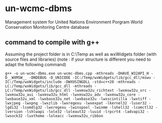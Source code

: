 # un-wcmc-dbms
Management system for United Nations Environment Porgram World Conservation Monitoring Centre database

## command to compile with g++
Assuming the project folder is in C:\Temp as well as wxWidgets folder (with source files and libraries)
(note : if your structure is different you need to adapt the following command)
```
g++ -o un-wcmc-dbms.exe un-wcmc-dbms.cpp -mthreads -DHAVE_W32API_H -D__WXMSW__ -DNDEBUG -D_UNICODE -IC:/Temp/wxWidgets/lib/gcc_dll/mswu -IC:/Temp/wxWidgets/include -DWXUSINGDLL -std=c++20 -mthreads -LC:/Temp/wxWidgets/lib/gcc_dll -mthreads -LC:/Temp/wxWidgets/lib/gcc_dll -lwxmsw32u_richtext -lwxmsw32u_xrc -lwxmsw32u_aui -lwxmsw32u_html -lwxmsw32u_adv -lwxmsw32u_core -lwxbase32u_xml -lwxbase32u_net -lwxbase32u -lwxscintilla -lwxtiff -lwxjpeg -lwxpng -lwxzlib -lwxregexu -lwxexpat -lkernel32 -luser32 -lgdi32 -lcomdlg32 -lwxregexu -lwinspool -lwinmm -lshell32 -lcomctl32 -lversion -lshlwapi -lole32 -loleaut32 -luuid -lrpcrt4 -ladvapi32 -lwsock32 -luxtheme -loleacc -lwxmsw32u_ribbon 
```